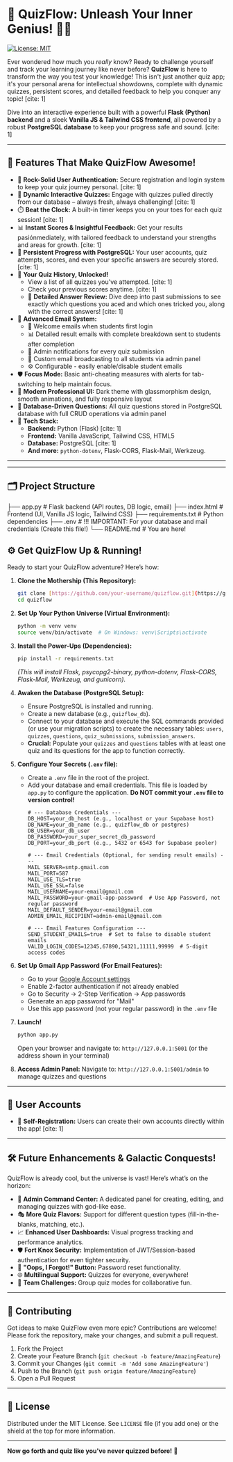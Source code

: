 # 🚀 QuizFlow: Unleash Your Inner Genius! 🧠✨

[![License: MIT](https://img.shields.io/badge/License-MIT-yellow.svg)](https://opensource.org/licenses/MIT)

Ever wondered how much you *really* know? Ready to challenge yourself and track your learning journey like never before? **QuizFlow** is here to transform the way you test your knowledge! This isn't just another quiz app; it's your personal arena for intellectual showdowns, complete with dynamic quizzes, persistent scores, and detailed feedback to help you conquer any topic! [cite: 1]

Dive into an interactive experience built with a powerful **Flask (Python) backend** and a sleek **Vanilla JS & Tailwind CSS frontend**, all powered by a robust **PostgreSQL database** to keep your progress safe and sound. [cite: 1]

---

## 🌟 Features That Make QuizFlow Awesome!

* 🔐 **Rock-Solid User Authentication:** Secure registration and login system to keep your quiz journey personal. [cite: 1]
* 🧠 **Dynamic Interactive Quizzes:** Engage with quizzes pulled directly from our database – always fresh, always challenging! [cite: 1]
* ⏱️ **Beat the Clock:** A built-in timer keeps you on your toes for each quiz session! [cite: 1]
* 📊 **Instant Scores & Insightful Feedback:** Get your results pasiónmediately, with tailored feedback to understand your strengths and areas for growth. [cite: 1]
* 💾 **Persistent Progress with PostgreSQL:** Your user accounts, quiz attempts, scores, and even your specific answers are securely stored. [cite: 1]
* 📜 **Your Quiz History, Unlocked!**
    * View a list of all quizzes you've attempted. [cite: 1]
    * Check your previous scores anytime. [cite: 1]
    * 🔎 **Detailed Answer Review:** Dive deep into past submissions to see exactly which questions you aced and which ones tricked you, along with the correct answers! [cite: 1]
* 📧 **Advanced Email System:** 
    * 🎉 Welcome emails when students first login
    * 📊 Detailed result emails with complete breakdown sent to students after completion
    * 📢 Admin notifications for every quiz submission
    * 📨 Custom email broadcasting to all students via admin panel
    * ⚙️ Configurable - easily enable/disable student emails
* 🛡️ **Focus Mode:** Basic anti-cheating measures with alerts for tab-switching to help maintain focus.
* 🎨 **Modern Professional UI:** Dark theme with glassmorphism design, smooth animations, and fully responsive layout
* 🔧 **Database-Driven Questions:** All quiz questions stored in PostgreSQL database with full CRUD operations via admin panel
* 🔧 **Tech Stack:**
    * **Backend:** Python (Flask) [cite: 1]
    * **Frontend:** Vanilla JavaScript, Tailwind CSS, HTML5
    * **Database:** PostgreSQL [cite: 1]
    * **And more:** `python-dotenv`, Flask-CORS, Flask-Mail, Werkzeug.

---
---

## 🗂️ Project Structure
├── app.py             # Flask backend (API routes, DB logic, email)
├── index.html         # Frontend (UI, Vanilla JS logic, Tailwind CSS)
├── requirements.txt   # Python dependencies
├── .env               # !!! IMPORTANT: For your database and mail credentials (Create this file!)
└── README.md          # You are here!
## ⚙️ Get QuizFlow Up & Running!

Ready to start your QuizFlow adventure? Here’s how:

1.  **Clone the Mothership (This Repository):**
    ```bash
    git clone [https://github.com/your-username/quizflow.git](https://github.com/your-username/quizflow.git) # Replace with your repo URL
    cd quizflow
    ```

2.  **Set Up Your Python Universe (Virtual Environment):**
    ```bash
    python -m venv venv
    source venv/bin/activate  # On Windows: venv\Scripts\activate
    ```

3.  **Install the Power-Ups (Dependencies):**
    ```bash
    pip install -r requirements.txt
    ```
    *(This will install Flask, psycopg2-binary, python-dotenv, Flask-CORS, Flask-Mail, Werkzeug, and gunicorn).*

4.  **Awaken the Database (PostgreSQL Setup):**
    * Ensure PostgreSQL is installed and running.
    * Create a new database (e.g., `quizflow_db`).
    * Connect to your database and execute the SQL commands provided (or use your migration scripts) to create the necessary tables: `users`, `quizzes`, `questions`, `quiz_submissions`, `submission_answers`.
    * **Crucial:** Populate your `quizzes` and `questions` tables with at least one quiz and its questions for the app to function correctly.

5.  **Configure Your Secrets (`.env` file):**
    * Create a `.env` file in the root of the project.
    * Add your database and email credentials. This file is loaded by `app.py` to configure the application. **Do NOT commit your `.env` file to version control!**
        ```env
        # --- Database Credentials ---
        DB_HOST=your_db_host (e.g., localhost or your Supabase host)
        DB_NAME=your_db_name (e.g., quizflow_db or postgres)
        DB_USER=your_db_user
        DB_PASSWORD=your_super_secret_db_password
        DB_PORT=your_db_port (e.g., 5432 or 6543 for Supabase pooler)

        # --- Email Credentials (Optional, for sending result emails) ---
        MAIL_SERVER=smtp.gmail.com
        MAIL_PORT=587
        MAIL_USE_TLS=true
        MAIL_USE_SSL=false
        MAIL_USERNAME=your-email@gmail.com
        MAIL_PASSWORD=your-gmail-app-password  # Use App Password, not regular password
        MAIL_DEFAULT_SENDER=your-email@gmail.com
        ADMIN_EMAIL_RECIPIENT=admin-email@gmail.com
        
        # --- Email Features Configuration ---
        SEND_STUDENT_EMAILS=true  # Set to false to disable student emails
        VALID_LOGIN_CODES=12345,67890,54321,11111,99999  # 5-digit access codes
        ```

6.  **Set Up Gmail App Password (For Email Features):**
    * Go to your [Google Account settings](https://myaccount.google.com/)
    * Enable 2-factor authentication if not already enabled
    * Go to Security → 2-Step Verification → App passwords
    * Generate an app password for "Mail"
    * Use this app password (not your regular password) in the `.env` file

7.  **Launch!**
    ```bash
    python app.py
    ```
    Open your browser and navigate to: `http://127.0.0.1:5001` (or the address shown in your terminal)
    
8.  **Access Admin Panel:**
    Navigate to: `http://127.0.0.1:5001/admin` to manage quizzes and questions

---

## 🔑 User Accounts

* 🚀 **Self-Registration:** Users can create their own accounts directly within the app! [cite: 1]

---

## 🛠️ Future Enhancements & Galactic Conquests!

QuizFlow is already cool, but the universe is vast! Here’s what’s on the horizon:

* 👑 **Admin Command Center:** A dedicated panel for creating, editing, and managing quizzes with god-like ease.
* 🎭 **More Quiz Flavors:** Support for different question types (fill-in-the-blanks, matching, etc.).
* 📈 **Enhanced User Dashboards:** Visual progress tracking and performance analytics.
* 🛡️ **Fort Knox Security:** Implementation of JWT/Session-based authentication for even tighter security.
* 🔑 **"Oops, I Forgot!" Button:** Password reset functionality.
* 🌐 **Multilingual Support:** Quizzes for everyone, everywhere!
* 🤝 **Team Challenges:** Group quiz modes for collaborative fun.

---

## 🤝 Contributing

Got ideas to make QuizFlow even more epic? Contributions are welcome! Please fork the repository, make your changes, and submit a pull request.

1.  Fork the Project
2.  Create your Feature Branch (`git checkout -b feature/AmazingFeature`)
3.  Commit your Changes (`git commit -m 'Add some AmazingFeature'`)
4.  Push to the Branch (`git push origin feature/AmazingFeature`)
5.  Open a Pull Request

---

## 📄 License

Distributed under the MIT License. See `LICENSE` file (if you add one) or the shield at the top for more information.

---

**Now go forth and quiz like you've never quizzed before!** 🌟